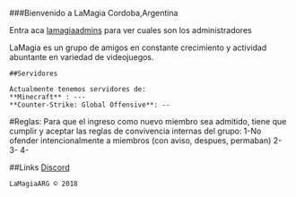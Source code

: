 ###Bienvenido a LaMagia Cordoba,Argentina

Entra aca [lamagiaadmins](https://pastebin.com/raw/ZppZPZBt) para ver cuales son los administradores

LaMagia es un grupo de amigos en constante crecimiento y actividad abuntante en variedad de videojuegos.

```
##Servidores

Actualmente tenemos servidores de:
**Minecraft** : ---
**Counter-Strike: Global Offensive**: --

```
#Reglas:
Para que el ingreso como nuevo miembro sea admitido, tiene que cumplir y aceptar las reglas de convivencia internas del grupo:
1-No ofender intencionalmente a miembros (con aviso, despues, permaban)
2-
3-
4-

##Links
[Discord](...)

```
LaMagiaARG © 2018

```
